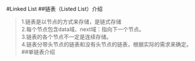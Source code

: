 #Linked List
##链表（Listed List）介绍
>1.链表是以节点的方式来存储，是链式存储  
>2.每个节点包含data域、next域：指向下一个节点。  
>3.链表的各个节点不一定是连续存储。  
>4.链表分带头节点的链表和没有头节点的链表，根据实际的需求来确定。  
##单链表介绍
>